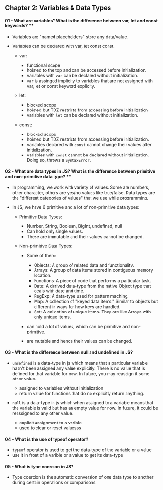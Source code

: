## Chapter 2: Variables & Data Types

#### 01 - What are variables? What is the difference between var, let and const keywords? \*\*

- Variables are "named placeholders" store any data/value.
- Variables can be declared with var, let const const.

  - var:
    - functional scope
    - hoisted to the top and can be accessed before initialization.
    - variables with `var` can be declared without initialization.
    - `var` is assinged implicity to variables that are not assigned with var, let or const keyword explicity.
  - let:

    - blocked scope
    - hoisted but TDZ restricts from accessing before initialization
    - variables with `let` can be declared without initialization.

  - const:
    - blocked scope
    - hoisted but TDZ restricts from accessing before initialization.
    - variables declared with `const` cannot change their values after initialization.
    - variables with `const` cannot be declared without initialization. Doing so, throws a `SyntaxError`.

#### 02 - What are data types in JS? What is the difference between primitive and non-primitive data type? \*\*

- In programming, we work with variety of values. Some are numbers, other character, others are yes/no values like true/false. Data types are the "different categories of values" that we use while programming.

- In JS, we have 6 primitive and a lot of non-primitive data types:

  - Primitive Data Types:

    - Number, String, Boolean, BigInt, undefined, null
    - Can hold only single values.
    - These are immutable and their values cannot be changed.

  - Non-primitive Data Types:

    - Some of them:

      - Objects: A group of related data and functionality.
      - Arrays: A group of data items stored in contiguous memory location.
      - Functions: A piece of code that performs a particular task.
      - Date: A derived data-type from the native Object type that deals with date and time.
      - RegExp: A data-type used for pattern maching.
      - Map: A collection of "keyed data items." Similar to objects but different in ways for how keys are handled.
      - Set: A collection of unique items. They are like Arrays with only unique items.

    - can hold a lot of values, which can be primitive and non-primitive.
    - are mutable and hence their values can be changed.

#### 03 - What is the difference between null and undefined in JS?

- `undefined` is a data-type in js which means that a particular variable hasn't been assigned any value explicitly. There is no value that is defined for that variable for now. In future, you may reassign it some other value.

  - assigned to variables without initialization
  - return value for functions that do no explicitly return anything.

- `null` is a data-type in js which when assigned to a variable means that the variable is valid but has an empty value for now. In future, it could be reassigned to any other value.
  - explicit assignment to a varible
  - used to clear or reset valuesss

#### 04 - What is the use of typeof operator?

- `typeof` operator is used to get the data-type of the variable or a value
- use it in front of a varible or a value to get its data-type

#### 05 - What is type coercion in JS?

- Type coercion is the automatic conversion of one data type to another during certain operations or comparisons
